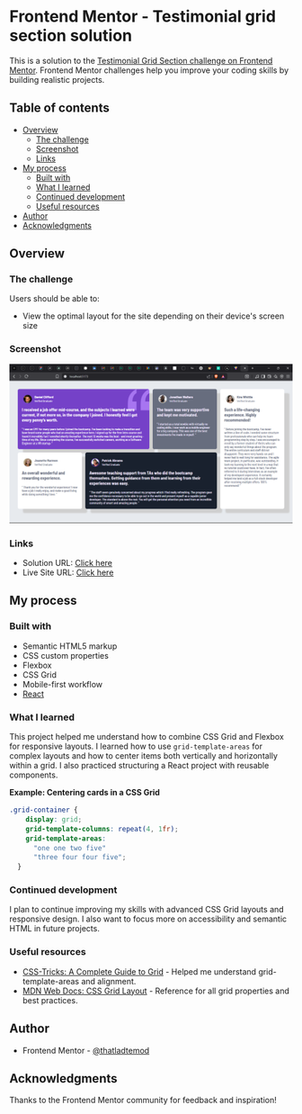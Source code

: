 # Frontend Mentor - Testimonial grid section solution

This is a solution to the [Testimonial Grid Section challenge on Frontend Mentor](https://www.frontendmentor.io/challenges/four-card-feature-section-weK1eFYK). Frontend Mentor challenges help you improve your coding skills by building realistic projects.

## Table of contents

- [Overview](#overview)
  - [The challenge](#the-challenge)
  - [Screenshot](#screenshot)
  - [Links](#links)
- [My process](#my-process)
  - [Built with](#built-with)
  - [What I learned](#what-i-learned)
  - [Continued development](#continued-development)
  - [Useful resources](#useful-resources)
- [Author](#author)
- [Acknowledgments](#acknowledgments)

## Overview

### The challenge

Users should be able to:

- View the optimal layout for the site depending on their device's screen size

### Screenshot

![Screenshot of my solution](./src/assets/screenshot.jpg)

### Links

- Solution URL: [Click here](https://github.com/thatladtemod/Testimonial-Grid)
- Live Site URL: [Click here](http://testimonial-grid-liart.vercel.app/)

## My process

### Built with

- Semantic HTML5 markup
- CSS custom properties
- Flexbox
- CSS Grid
- Mobile-first workflow
- [React](https://reactjs.org/)

### What I learned

This project helped me understand how to combine CSS Grid and Flexbox for responsive layouts. I learned how to use `grid-template-areas` for complex layouts and how to center items both vertically and horizontally within a grid. I also practiced structuring a React project with reusable components.

**Example: Centering cards in a CSS Grid**
```css
.grid-container {
    display: grid;
    grid-template-columns: repeat(4, 1fr);
    grid-template-areas: 
      "one one two five"
      "three four four five";
  }
```

### Continued development

I plan to continue improving my skills with advanced CSS Grid layouts and responsive design. I also want to focus more on accessibility and semantic HTML in future projects.

### Useful resources

- [CSS-Tricks: A Complete Guide to Grid](https://css-tricks.com/snippets/css/complete-guide-grid/) - Helped me understand grid-template-areas and alignment.
- [MDN Web Docs: CSS Grid Layout](https://developer.mozilla.org/en-US/docs/Web/CSS/CSS_Grid_Layout) - Reference for all grid properties and best practices.

## Author

- Frontend Mentor - [@thatladtemod](https://www.frontendmentor.io/profile/thatladtemod)

## Acknowledgments

Thanks to the Frontend Mentor community for feedback and inspiration!